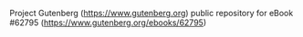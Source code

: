 Project Gutenberg (https://www.gutenberg.org) public repository for
eBook #62795 (https://www.gutenberg.org/ebooks/62795)
